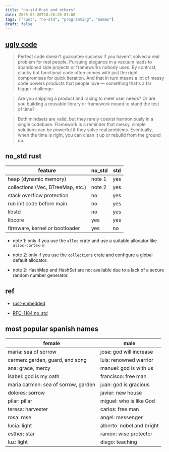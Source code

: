 ```yaml
---
title: "no-std Rust and others"
date: 2025-02-20T10:26:20-07:00
tags: ["rust", "no-std", "programming", "names"]
draft: false
---
```


## [ugly code](https://lucumr.pocoo.org/2025/2/20/ugly-code/)

> Perfect code doesn't guarantee success if you haven't solved a real problem for real people. Pursuing elegance in a vacuum leads to abandoned side projects or frameworks nobody uses. By contrast, clunky but functional code often comes with just the right compromises for quick iteration. And that in turn means a lot of messy code powers products that people love — something that's a far bigger challenge.

> Are you shipping a product and racing to meet user needs? Or are you building a reusable library or framework meant to stand the test of time?

> Both mindsets are valid, but they rarely coexist harmoniously in a single codebase. Flamework is a reminder that messy, simple solutions can be powerful if they solve real problems. Eventually, when the time is right, you can clean it up or rebuild from the ground up.

## no_std rust

| feature | no_std | std |
| ------- | ------ | --- |
| heap (dynamic memory) | note 1 | yes |
| collections (Vec, BTreeMap, etc.) | note 2 | yes |
| stack overflow protection | no | yes |
| run init code before main | no | yes |
| libstd | no | yes |
| libcore | yes | yes |
| firmware, kernel or bootloader | yes | no |

* note 1: only if you use the ```alloc``` crate and use a suitable allocator like ```alloc-cortex-m```

* note 2: only if you use the ```collections``` crate and configure a global default allocator.

* note 2: HashMap and HashSet are not available due to a lack of a secure random number generator.

## ref

* [rust-embedded](https://docs.rust-embedded.org/book/intro/no-std.html)

* [RFC-1184 no_std](https://github.com/rust-lang/rfcs/blob/master/text/1184-stabilize-no_std.md) 

## most popular spanish names

| female | male |
| ------ | ---- |
| maria: sea of sorrow | jose: god will increase |
| carmen: garden, guard, and song | luis: renowned warrior |
| ana: grace, mercy | manuel: god is with us |
| isabel: god is my oath | francisco: free man |
| maria carmen: sea of sorrow, garden | juan: god is gracious |
| dolores: sorrow | javier: new house |
| pilar: pillar | miguel: who is like God |
| teresa: harvester | carlos: free man |
| rosa: rose | angel: messenger |
| lucia: light | alberto: nobel and bright |
| esther: star | ramon: wise protector |
| luz: light | diego: teaching |

